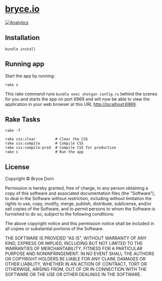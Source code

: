 # [bryce.io](http://www.bryce.io)

[![Analytics](https://ga-beacon.appspot.com/UA-40008117-10/bryce.io/home)](https://github.com/igrigorik/ga-beacon)


## Installation

    bundle install

## Running app

Start the app by running:

    rake s

This rake command runs `bundle exec shotgun config.ru` behind the scenes for you and starts the app on port 6969 and will now be able to view the application in your web browser at this URL [http://localhost:6969](http://localhost:6969).

## Rake Tasks

    rake -T

    rake css:clear         # Clear the CSS
    rake css:compile       # Compile CSS
    rake css:compile:prod  # Compile CSS for production
    rake s                 # Run the app

## License

Copyright &copy; Bryce Dorn

Permission is hereby granted, free of charge, to any person obtaining a copy of this software and associated documentation files (the "Software"), to deal in the Software without restriction, including without limitation the rights to use, copy, modify, merge, publish, distribute, sublicense, and/or sell copies of the Software, and to permit persons to whom the Software is furnished to do so, subject to the following conditions:

The above copyright notice and this permission notice shall be included in all copies or substantial portions of the Software.

THE SOFTWARE IS PROVIDED "AS IS", WITHOUT WARRANTY OF ANY KIND, EXPRESS OR IMPLIED, INCLUDING BUT NOT LIMITED TO THE WARRANTIES OF MERCHANTABILITY, FITNESS FOR A PARTICULAR PURPOSE AND NONINFRINGEMENT. IN NO EVENT SHALL THE AUTHORS OR COPYRIGHT HOLDERS BE LIABLE FOR ANY CLAIM, DAMAGES OR OTHER LIABILITY, WHETHER IN AN ACTION OF CONTRACT, TORT OR OTHERWISE, ARISING FROM, OUT OF OR IN CONNECTION WITH THE SOFTWARE OR THE USE OR OTHER DEALINGS IN THE SOFTWARE.
